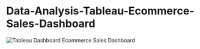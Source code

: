 # Data-Analysis-Tableau-Ecommerce-Sales-Dashboard

![Tableau Dashboard Ecommerce Sales Dashboard](https://github.com/OumaymaRadi/Data-Analysis-Tableau-Ecommerce-Sales-Dashboard/assets/147612401/7f3d19f0-0efa-480f-9683-dff86091c160)
